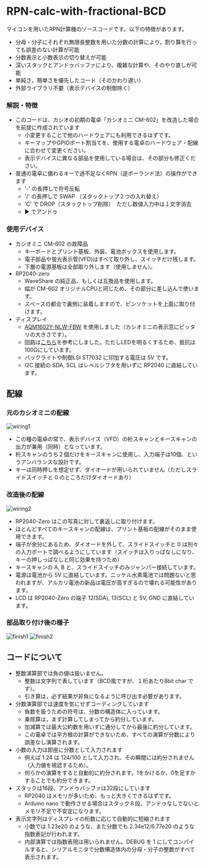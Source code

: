 # RPN-calc-with-fractional-BCD
マイコンを用いたRPN計算機のソースコードです。以下の特徴があります。
- 分母・分子にそれぞれ無限長整数を用いた分数の計算により，割り算を行っても誤差のない計算が可能
- 分数表示と小数表示の切り替えが可能
- 深いスタックとアンドゥバッファにより、複雑な計算や、そのやり直しが可能
- 単純さ，簡単さを優先したコード（そのかわり遅い）
- 外部ライブラリ不要（表示デバイスの制御除く）

### 解説・特徴

- このコードは、カシオの初期の電卓「カシオミニ CM-602」を改造した場合を前提に作成されています
  * 小変更することで他のハードウェアにも利用できるはずです。
  * キーマップやGPIOポート割当てを、使用する電卓のハードウェア・配線に合わせて変更ください。
  * 表示デバイスに異なる部品を使用している場合は、その部分も修正ください。
- 普通の電卓に備わるキーで過不足なくRPN（逆ポーランド法）の操作ができます
  * '-' の長押しで符号反転
  * '/' の長押しで SWAP （スタックトップ２つの入れ替え）
  * 'C' で DROP（スタックトップ削除）　ただし数値入力中は１文字消去
  * ▶ でアンドゥ

### 使用デバイス
- カシオミニ CM-602 の故障品
  * キーボードとプリント基板、外装、電池ボックスを使用します。
  * 電子部品や蛍光表示管(VFD)はすべて取り外し、スイッチだけ残します。
  * 下層の電源基板は全部取り外します（使用しません）。
- RP2040-zero
  * WaveShare の純正品、もしくは互換品を使用します。
  * 幅が CM-602 オリジナルCPUと同じため、その部分に差し込んで使います。
  * スペースの都合で裏側に装着しますので、ピンソケットを上面に取り付けます。
- ディスプレイ
  * [AQM1602Y-NLW-FBW](https://akizukidenshi.com/catalog/g/g112486/) を使用しました（カシオミニの表示窓にピッタリの大きさです）。
  * 回路は[こちら](https://qiita.com/aknm21/items/e67ecc6aa5c9a8cc312d)を参考にしました。ただしLEDを明るくするため、抵抗は100Ωにしています。
  * バックライトや制御LSI ST7032 に印加する電圧は 5V です。
  * I2C 接続の SDA, SCL はレベルシフタを用いずに RP2040 に直結しています。

## 配線
### 元のカシオミニの配線
![wiring1](https://github.com/user-attachments/assets/88930761-2f87-40f6-b2e6-26c5f5631fec)
- この種の電卓の常で、表示デバイス（VFD）の桁スキャンとキースキャンの出力が兼用（同時）となっています。
- 桁スキャンのうち２個だけをキースキャンに使用し、入力端子は10個、というアンバランスな設計です。
- キーは同時押しを想定せず、ダイオードが用いられていません（ただしスライドスイッチと 0 のところだけダイオードあり）

### 改造後の配線
![wiring2](https://github.com/user-attachments/assets/e08f27d5-3f01-4efd-bc8e-458cbff4761b)
- RP2040-Zero はこの写真に対して裏返しに取り付けます。
- ほとんどすべてのキースキャンの配線は、プリント基板の配線がそのまま使用できます。
- 端子が余分にあるため、ダイオードを外して、スライドスイッチと 0 は別々の入力ポートで調べるようにしています（スイッチは入りっぱなしになり、キーの押しっぱなしと同じ効果を持つため）
- キースキャンの A, B と、スライドスイッチのみジャンパー接続しています。
- 電源は電池から 5V に直結しています。ニッケル水素電池では問題ないと思われますが、アルカリ電池の新品は電圧が高すぎるので壊れる可能性があります。
- LCD は RP2040-Zero の端子 12(SDA), 13(SCL) と 5V, GND に直結しています。

### 部品取り付け後の様子
![finish1](https://github.com/user-attachments/assets/3a3e6790-fca0-40a1-ab3a-11a9e2491152)
![finish2](https://github.com/user-attachments/assets/3a00cddd-c2d3-47a5-b350-993e6ce1b968)

## コードについて
- 整数演算部では負の値は扱いません。
  * 整数は文字列で表しています（BCD風ですが、１桁あたり8bit char です）。
  * 引き算は，必ず結果が非負になるように呼び出す必要があります。
- 分数演算部では速度を気にせずコーディングしています
  * 負数を扱うための符号は、分数の構造体に入っています。
  * 乗除算は，まず計算してしまってから約分しています。
  * 加減算では最大公約数を用いずに通分してから最後に約分しています。
  * この電卓では平方根の計算ができないため、すべての演算が分数により誤差なし演算されます。
- 小数の入力は即座に分数として入力されます
  * 例えば 1.24 は 124/100 として入力され、その瞬間には約分されません（入力値を視認するため）。
  * 何らかの演算をすると自動的に約分されます。1をかけるか、0を足すかすることでも約分できます。
- スタックは16段、アンドゥバッファは32段にしています
  * RP2040 はメモリが多いため、もっと大きくできるはずです。
  * Arduino nano で動作させる場合はスタック８段、アンドゥなしでないとメモリ不足で不安定になります。
- 表示文字列はディスプレイの桁数に応じて自動的に短縮されます
  * 小数では 1.23e20 のような、また分数でも 2.34e12/6.77e20 のような指数表記が行われます。
  * 内部演算では指数表現は用いられません。DEBUG を 1 にしてコンパイルすると、シリアルモニタで分数構造体内の分母・分子の整数がすべて表示されます。
